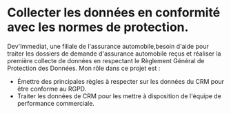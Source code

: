 # Collecter les données en conformité avec les normes de protection.
Dev'Immediat, une filiale de l'assurance automobile,besoin d'aide pour traiter les dossiers de demande d'assurance automobile reçus et réaliser la première collecte de données en respectant le Règlement Général de Protection des Données. 
Mon rôle dans ce projet est : 
- Émettre des principales règles à respecter sur les données du CRM pour être conforme au RGPD.
- Traiter les données de CRM pour les mettre à disposition de l'équipe de performance commerciale.
